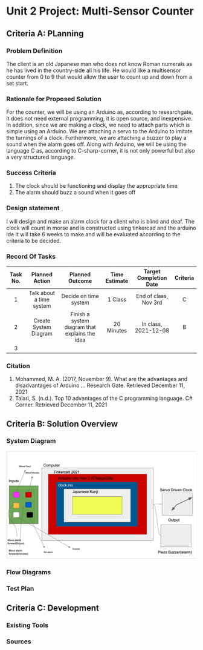 # Unit 2 Project: Multi-Sensor Counter

## Criteria A: PLanning

### Problem Definition
The client is an old Japanese man who does not know Roman numerals as he has lived in the country-side all his life. He would like a multisensor counter from 0 to 9 that would allow the user to count up and down from a set start.

### Rationale for Proposed Solution
For the counter, we will be using an Arduino as, according to researchgate, it does not need external programming, it is open source, and inexpensive. In addition, since we are making a clock, we need to attach parts which is simple using an Arduino. We are attaching a servo to the Arduino to imitate the turnings of a clock. Furthermore, we are attaching a buzzer to play a sound when the alarm goes off. Along with Arduino, we will be using the language C as, according to C-sharp-corner, it is not only powerful but also a very structured language.

### Success Criteria
1. The clock should be functioning and display the appropriate time
2. The alarm should buzz a sound when it goes off

### Design statement
I will design and make an alarm clock for a client who is blind and deaf. The clock will count in morse and is constructed using tinkercad and the arduino ide It will take 6 weeks to make and will be evaluated according to the criteria to be decided.

### Record Of Tasks

| Task No. |      Planned Action      |                 Planned Outcome                 | Time Estimate | Target Completion Date | Criteria |
|:--------:|:------------------------:|:-----------------------------------------------:|:-------------:|:----------------------:|:--------:|
|     1    | Talk about a time system |              Decide on time system              |    1 Class    |  End of class, Nov 3rd |     C    |
|     2    |   Create System Diagram  | Finish a system diagram  that explains the idea |   20 Minutes  |  In class, 2021-12-08  |     B    |
|     3    |                          |                                                 |               |                        |          |

### Citation
1. Mohammed, M. A. (2017, November 9). What are the advantages and disadvantages of Arduino ... Research Gate. Retrieved December 11, 2021
2. Talari, S. (n.d.). Top 10 advantages of the C programming language. C# Corner. Retrieved December 11, 2021

## Criteria B: Solution Overview

### System Diagram
![](system_diagram1.png)

### Flow Diagrams

### Test Plan

## Criteria C: Development

### Existing Tools

### Sources
